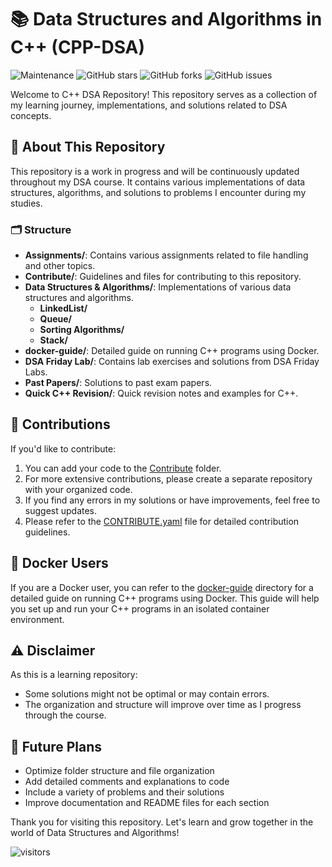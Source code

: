 # 📚 Data Structures and Algorithms in C++ (CPP-DSA)

![Maintenance](https://img.shields.io/badge/Maintained%3F-yes-green.svg)
![GitHub stars](https://img.shields.io/github/stars/saqibbedar/DSA.svg)
![GitHub forks](https://img.shields.io/github/forks/saqibbedar/DSA.svg)
![GitHub issues](https://img.shields.io/github/issues/saqibbedar/DSA.svg)

Welcome to C++ DSA Repository! This repository serves as a collection of my learning journey, implementations, and solutions related to DSA concepts.

## 📁 About This Repository

This repository is a work in progress and will be continuously updated throughout my DSA course. It contains various implementations of data structures, algorithms, and solutions to problems I encounter during my studies.

### 🗂️ Structure

- **Assignments/**: Contains various assignments related to file handling and other topics.
- **Contribute/**: Guidelines and files for contributing to this repository.
- **Data Structures & Algorithms/**: Implementations of various data structures and algorithms.
    - **LinkedList/**
    - **Queue/**
    - **Sorting Algorithms/**
    - **Stack/**
- **docker-guide/**: Detailed guide on running C++ programs using Docker.
- **DSA Friday Lab/**: Contains lab exercises and solutions from DSA Friday Labs.
- **Past Papers/**: Solutions to past exam papers.
- **Quick C++ Revision/**: Quick revision notes and examples for C++.

## 🤝 Contributions

If you'd like to contribute:

1. You can add your code to the [Contribute](https://github.com/saqibbedar/DSA/blob/main/Contribute) folder.
2. For more extensive contributions, please create a separate repository with your organized code.
3. If you find any errors in my solutions or have improvements, feel free to suggest updates.
4. Please refer to the [CONTRIBUTE.yaml](https://github.com/saqibbedar/DSA/blob/main/Contribute/CONTRIBUTE.yaml) file for detailed contribution guidelines.

## 🐳 Docker Users

If you are a Docker user, you can refer to the [docker-guide](https://github.com/saqibbedar/DSA/blob/main/docker-guide) directory for a detailed guide on running C++ programs using Docker. This guide will help you set up and run your C++ programs in an isolated container environment.

## ⚠️ Disclaimer

As this is a learning repository:

- Some solutions might not be optimal or may contain errors.
- The organization and structure will improve over time as I progress through the course.

## 🚀 Future Plans

- Optimize folder structure and file organization
- Add detailed comments and explanations to code
- Include a variety of problems and their solutions
- Improve documentation and README files for each section

Thank you for visiting this repository. Let's learn and grow together in the world of Data Structures and Algorithms!

![visitors](https://visitor-badge.laobi.icu/badge?page_id=saqibbedar.DSA)
